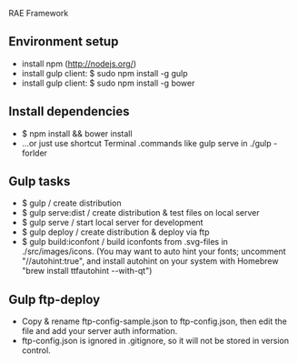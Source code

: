 RAE Framework


## Environment setup

- install npm (http://nodejs.org/)
- install gulp client: $ sudo npm install -g gulp
- install gulp client: $ sudo npm install -g bower

## Install dependencies

- $ npm install && bower install
- ...or just use shortcut Terminal .commands like gulp serve in ./gulp -forlder


## Gulp tasks

- $ gulp / create distribution
- $ gulp serve:dist / create distribution & test files on local server
- $ gulp serve / start local server for development
- $ gulp deploy / create distribution & deploy via ftp
- $ gulp build:iconfont / build iconfonts from .svg-files in ./src/images/icons.
    (You may want to auto hint your fonts; uncomment "//autohint:true", and install autohint on your system with Homebrew "brew install ttfautohint --with-qt")


## Gulp ftp-deploy

- Copy & rename ftp-config-sample.json to ftp-config.json, then edit the file and add your server auth information.
- ftp-config.json is ignored in .gitignore, so it will not be stored in version control.
